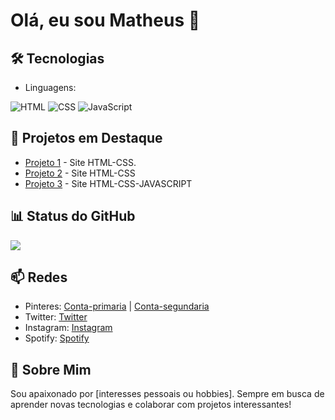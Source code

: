# Olá, eu sou Matheus 👋

## 🛠️ Tecnologias
- Linguagens:

![HTML](https://img.icons8.com/?size=80&id=21278&format=png&color=000000) ![CSS](https://img.icons8.com/?size=80&id=20909&format=png&color=000000) 
![JavaScript](https://img.icons8.com/?size=80&id=108784&format=png&color=000000)

## 🌟 Projetos em Destaque
- [Projeto 1](https://github.com/MTSZ7/szz7/tree/main/terror%20da%20net) - Site HTML-CSS.
- [Projeto 2](https://github.com/MTSZ7/szz7/tree/main/Bonde%20do%20saco%20tudo%2Cbloqueia%20nada) - Site HTML-CSS
- [Projeto 3](https://github.com/MTSZ7/szz7/tree/main/td3) - Site HTML-CSS-JAVASCRIPT

## 📊 Status do GitHub

<picture>
  <source
    srcset="https://github-readme-stats.vercel.app/api?username=MTSZ7&show_icons=true&theme=dark"
    media="(prefers-color-scheme: dark)"
  />
  <source
    srcset="https://github-readme-stats.vercel.app/api?username=MTSZ7&show_icons=true"
    media="(prefers-color-scheme: light), (prefers-color-scheme: no-preference)"
  />
  <img src="https://github-readme-stats.vercel.app/api?username=MTSZ7&show_icons=true" />
</picture>

## 📫 Redes

- Pinteres: [Conta-primaria](https://br.pinterest.com/mts7w/) | [Conta-segundaria](https://br.pinterest.com/tcar7w/)
- Twitter: [Twitter](https://x.com/Mts7sz?t=-OAkwDw-4fLuRh9fxGnvVg&s=09)
- Instagram: [Instagram](https://www.instagram.com/mts7w/profilecard/?igsh=MTNtdW5nMDIwYjVhZg%3D%3D)
- Spotify: [Spotify](https://open.spotify.com/user/31vyu3uw665kpmixtq5dozgtsire?si=CySlRZw7R0-JYxP80ig9pQ&nd=1&dlsi=1540f8fd80d14008)

## 💬 Sobre Mim
Sou apaixonado por [interesses pessoais ou hobbies]. Sempre em busca de aprender novas tecnologias e colaborar com projetos interessantes!
